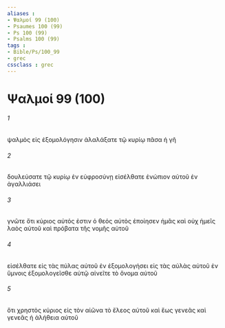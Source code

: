 ```yaml
---
aliases : 
- Ψαλμοί 99 (100)
- Psaumes 100 (99)
- Ps 100 (99)
- Psalms 100 (99)
tags : 
- Bible/Ps/100_99
- grec
cssclass : grec
---
```


# Ψαλμοί 99 (100)

###### 1
ψαλμὸς εἰς ἐξομολόγησιν ἀλαλάξατε τῷ κυρίῳ πᾶσα ἡ γῆ
###### 2
δουλεύσατε τῷ κυρίῳ ἐν εὐφροσύνῃ εἰσέλθατε ἐνώπιον αὐτοῦ ἐν ἀγαλλιάσει
###### 3
γνῶτε ὅτι κύριος αὐτός ἐστιν ὁ θεός αὐτὸς ἐποίησεν ἡμᾶς καὶ οὐχ ἡμεῖς λαὸς αὐτοῦ καὶ πρόβατα τῆς νομῆς αὐτοῦ
###### 4
εἰσέλθατε εἰς τὰς πύλας αὐτοῦ ἐν ἐξομολογήσει εἰς τὰς αὐλὰς αὐτοῦ ἐν ὕμνοις ἐξομολογεῖσθε αὐτῷ αἰνεῖτε τὸ ὄνομα αὐτοῦ
###### 5
ὅτι χρηστὸς κύριος εἰς τὸν αἰῶνα τὸ ἔλεος αὐτοῦ καὶ ἕως γενεᾶς καὶ γενεᾶς ἡ ἀλήθεια αὐτοῦ
